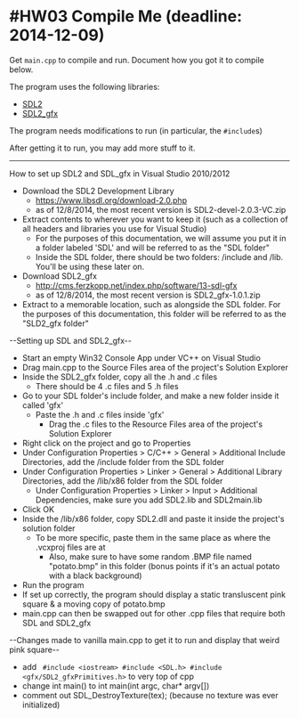 #HW03 Compile Me (deadline: 2014-12-09)
===

Get `main.cpp` to compile and run. Document how you got it to compile below.

The program uses the following libraries:

* [SDL2](http://wiki.libsdl.org/APIByCategory)
* [SDL2_gfx](http://cms.ferzkopp.net/index.php/software/13-sdl-gfx)

The program needs modifications to run (in particular, the `#include`s)

After getting it to run, you may add more stuff to it.

---
How to set up SDL2 and SDL_gfx in Visual Studio 2010/2012

* Download the SDL2 Development Library
	* https://www.libsdl.org/download-2.0.php
	* as of 12/8/2014, the most recent version is SDL2-devel-2.0.3-VC.zip
* Extract contents to wherever you want to keep it (such as a collection of all headers and libraries you use for Visual Studio)
	* For the purposes of this documentation, we will assume you put it in a folder labeled 'SDL' and will be referred to as the "SDL folder"
	* Inside the SDL folder, there should be two folders: /include and /lib. You'll be using these later on.
* Download SDL2_gfx
	* http://cms.ferzkopp.net/index.php/software/13-sdl-gfx
	* as of 12/8/2014, the most recent version is SDL2_gfx-1.0.1.zip
* Extract to a memorable location, such as alongside the SDL folder. For the purposes of this documentation, this folder will be referred to as the "SLD2_gfx folder"

--Setting up SDL and SDL2_gfx--
* Start an empty Win32 Console App under VC++ on Visual Studio 
* Drag main.cpp to the Source Files area of the project's Solution Explorer
* Inside the SDL2_gfx folder, copy all the .h and .c files
	* There should be 4 .c files and 5 .h files
* Go to your SDL folder's include folder, and make a new folder inside it called 'gfx'
	* Paste the .h and .c files inside 'gfx'
		* Drag the .c files to the Resource Files area of the project's Solution Explorer
* Right click on the project and go to Properties
* Under Configuration Properties > C/C++ > General > Additional Include Directories, add the /include folder from the SDL folder
* Under Configuration Properties > Linker > General > Additional Library Directories, add the /lib/x86 folder from the SDL folder
	* Under Configuration Properties > Linker > Input > Additional Dependencies, make sure you add SDL2.lib and SDL2main.lib
* Click OK
* Inside the /lib/x86 folder, copy SDL2.dll and paste it inside the project's solution folder
	* To be more specific, paste them in the same place as where the .vcxproj files are at
		* Also, make sure to have some random .BMP file named "potato.bmp" in this folder (bonus points if it's an actual potato with a black background)
* Run the program
* If set up correctly, the program should display a static transluscent pink square & a moving copy of potato.bmp
* main.cpp can then be swapped out for other .cpp files that require both SDL and SDL2_gfx


--Changes made to vanilla main.cpp to get it to run and display that weird pink square--
* add ` 
#include <iostream>
#include <SDL.h>
#include <gfx/SDL2_gfxPrimitives.h>
` to very top of cpp
* change int main() to int main(int argc, char* argv[])
* comment out SDL_DestroyTexture(tex); (because no texture was ever initialized)